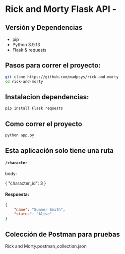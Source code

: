 # Rick and Morty Flask API - 
## Versión y Dependencias

- pip 
- Python 3.9.13
- Flask & requests


## Pasos para correr el proyecto:

```bash
git clone https://github.com/madpsys/rick-and-morty
cd rick-and-morty
```

## Instalacion dependencias:

```bash
pip install Flask requests
```

## Como correr el proyecto

```bash
python app.py
```

## Esta aplicación solo tiene una ruta

#### `/character`

body:

{
    "character_id": 3
}

#### Respuesta:

```json
{
    "name": "Summer Smith",
    "status": "Alive"
}
```

## Colección de Postman para pruebas

Rick and Morty.postman_collection.json